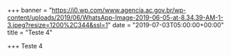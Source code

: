 +++
banner = "https://i0.wp.com/www.agencia.ac.gov.br/wp-content/uploads/2019/06/WhatsApp-Image-2019-06-05-at-8.34.39-AM-1-3.jpeg?resize=1200%2C344&ssl=1"
date = "2019-07-03T05:00:00+00:00"
title = "Teste 4"

+++
Teste 4